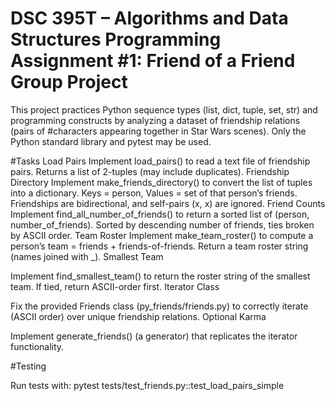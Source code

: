 # DSC 395T – Algorithms and Data Structures Programming Assignment #1: Friend of a Friend Group Project

This project practices Python sequence types (list, dict, tuple, set, str) and programming constructs by analyzing a dataset of friendship relations (pairs of #characters appearing together in Star Wars scenes). Only the Python standard library and pytest may be used.

#Tasks
Load Pairs
Implement load_pairs() to read a text file of friendship pairs.
Returns a list of 2-tuples (may include duplicates).
Friendship Directory
Implement make_friends_directory() to convert the list of tuples into a dictionary.
Keys = person, Values = set of that person’s friends.
Friendships are bidirectional, and self-pairs (x, x) are ignored.
Friend Counts
Implement find_all_number_of_friends() to return a sorted list of (person, number_of_friends).
Sorted by descending number of friends, ties broken by ASCII order.
Team Roster
Implement make_team_roster() to compute a person’s team = friends + friends-of-friends.
Return a team roster string (names joined with _).
Smallest Team

Implement find_smallest_team() to return the roster string of the smallest team.
If tied, return ASCII-order first.
Iterator Class

Fix the provided Friends class (py_friends/friends.py) to correctly iterate (ASCII order) over unique friendship relations.
Optional Karma

Implement generate_friends() (a generator) that replicates the iterator functionality.

#Testing

Run tests with:
pytest tests/test_friends.py::test_load_pairs_simple
